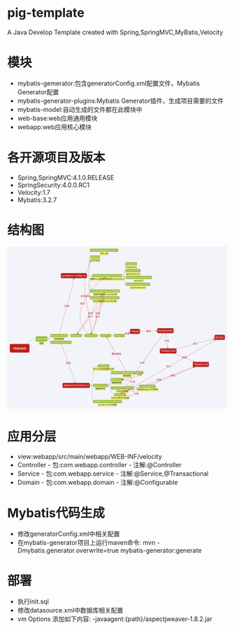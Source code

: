 # pig-template
A Java Develop Template created with Spring,SpringMVC,MyBatis,Velocity

# 模块

- mybatis-gemerator:包含generatorConfig.xml配置文件，Mybatis Generator配置
- mybatis-generator-plugins:Mybatis Generator插件，生成项目需要的文件
- mybatis-model:自动生成的文件都在此模块中
- web-base:web应用通用模块
- webapp:web应用核心模块

# 各开源项目及版本

- Spring,SpringMVC:4.1.0.RELEASE
- SpringSecurity:4.0.0.RC1
- Velocity:1.7
- Mybatis:3.2.7

# 结构图

![](framework.png)

# 应用分层

- view:webapp/src/main/webapp/WEB-INF/velocity
- Controller
        - 包:com.webapp.controller
        - 注解:@Controller
- Service
        - 包:com.webapp.service
        - 注解:@Service,@Transactional
- Domain
        - 包:com.webapp.domain
        - 注解:@Configurable

# Mybatis代码生成

- 修改generatorConfig.xml中相关配置
- 在mybatis-generator项目上运行maven命令:
                mvn -Dmybatis.generator.overwrite=true mybatis-generator:generate

# 部署

- 执行init.sql
- 修改datasource.xml中数据库相关配置
- vm Options 添加如下内容: -javaagent:{path}/aspectjweaver-1.8.2.jar
